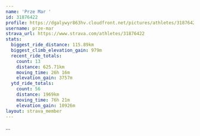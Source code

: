 ```yaml
---
name: 'Prze Mar '
id: 31876422
profile: https://dgalywyr863hv.cloudfront.net/pictures/athletes/31876422/22548952/3/large.jpg
username: prze-mar
strava_url: https://www.strava.com/athletes/31876422
stats:
  biggest_ride_distance: 115.89km
  biggest_climb_elevation_gain: 979m
  recent_ride_totals:
    count: 13
    distance: 625.71km
    moving_time: 26h 16m
    elevation_gain: 3757m
  ytd_ride_totals:
    count: 56
    distance: 1969km
    moving_time: 76h 21m
    elevation_gain: 10926m
layout: strava_member
--- 
```

...
